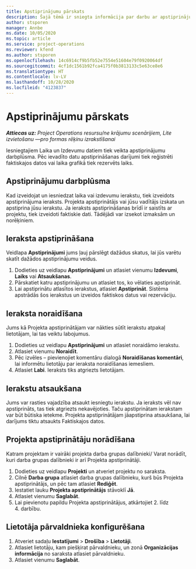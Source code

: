 ```yaml
---
title: Apstiprinājumu pārskats
description: Šajā tēmā ir sniegta informācija par darbu ar apstiprinājumiem programmā Project Operations.
author: stsporen
manager: Annbe
ms.date: 10/05/2020
ms.topic: article
ms.service: project-operations
ms.reviewer: kfend
ms.author: stsporen
ms.openlocfilehash: 14c6914cf9b5fb52e7554e51604e79f0920064df
ms.sourcegitcommit: 4cf1dc1561b92fca4175f0b3813133c5e63ce8e6
ms.translationtype: HT
ms.contentlocale: lv-LV
ms.lasthandoff: 10/28/2020
ms.locfileid: "4123837"
---
```

# <a name="approvals-overview"></a>Apstiprinājumu pārskats

_**Attiecas uz:** Project Operations resursu/ne krājumu scenārijiem, Lite izvietošanu —pro formas rēķinu izrakstīšanai_

Iesniegtajiem Laika un Izdevumu datiem tiek veikta apstiprinājumu darbplūsma. Pēc ievadīto datu apstiprināšanas darījumi tiek reģistrēti faktiskajos datos vai laika grafikā tiek rezervēts laiks.

## <a name="approvals-workflow"></a>Apstiprinājumu darbplūsma
Kad izveidojat un iesniedzat laika vai izdevumu ierakstu, tiek izveidots apstiprinājuma ieraksts. Projekta apstiprinātājs vai jūsu vadītājs izskata un apstiprina jūsu ierakstu. Ja ieraksts apstiprināšanas brīdī ir saistīts ar projektu, tiek izveidoti faktiskie dati. Tādējādi var izsekot izmaksām un norēķiniem. 

## <a name="approve-an-entry"></a>Ieraksta apstiprināšana
Veidlapa **Apstiprinājumi** jums ļauj pārslēgt dažādus skatus, lai jūs varētu skatīt dažādos apstiprinājumu veidus.
  
1. Dodieties uz veidlapu **Apstiprinājumi** un atlasiet vienumu **Izdevumi**, **Laiks** vai **Atsaukšanas**.
2. Pārskatiet katru apstiprinājumu un atlasiet tos, ko vēlaties apstiprināt.
3. Lai apstiprinātu atlasītos ierakstus, atlasiet **Apstiprināt**.
Sistēma apstrādās šos ierakstus un izveidos faktiskos datus vai rezervāciju.

## <a name="reject-an-entry"></a>Ieraksta noraidīšana
Jums kā Projekta apstiprinātājam var nākties sūtīt ierakstu atpakaļ lietotājam, lai tas veiktu labojumus.
  
1. Dodieties uz veidlapu **Apstiprinājumi** un atlasiet noraidāmo ierakstu. 
2. Atlasiet vienumu **Noraidīt**.
3. Pēc izvēles – pievienojiet komentāru dialogā **Noraidīšanas komentāri**, lai informētu lietotāju par ieraksta noraidīšanas iemesliem.
4. Atlasiet **Labi**. Ieraksts tiks atgriezts lietotājam.
  
## <a name="recall-entries"></a>Ierakstu atsaukšana
Jums var rasties vajadzība atsaukt iesniegtu ierakstu. Ja ieraksts vēl nav apstiprināts, tas tiek atgriezts nekavējoties. Taču apstiprinātam ierakstam var būt būtiska ietekme. Projekta apstiprinātājam jāapstiprina atsaukšana, lai darījums tiktu atsaukts Faktiskajos datos.

## <a name="specify-project-approvers"></a>Projekta apstiprinātāju norādīšana
Katram projektam ir vairāki projekta darba grupas dalībnieki/ Varat norādīt, kuri darba grupas dalībnieki ir arī Projekta apstiprinātāji.

1. Dodieties uz veidlapu **Projekti** un atveriet projektu no saraksta.
2. Cilnē **Darba grupa** atlasiet darba grupas dalībnieku, kurš būs Projekta apstiprinātājs, un pēc tam atlasiet **Rediģēt**.
3. Iestatiet lauku **Projekta apstiprinātājs** stāvoklī **Jā**.
4. Atlasiet vienumu **Saglabāt**.
5. Lai pievienotu papildu Projekta apstiprinātājus, atkārtojiet 2. līdz 4. darbību.

## <a name="configure-the-users-manager"></a>Lietotāja pārvaldnieka konfigurēšana

1. Atveriet sadaļu **Iestatījumi** > **Drošība** > **Lietotāji**.
2. Atlasiet lietotāju, kam piešķirat pārvaldnieku, un zonā **Organizācijas informācija** no saraksta atlasiet pārvaldnieku. 
3. Atlasiet vienumu **Saglabāt**.


